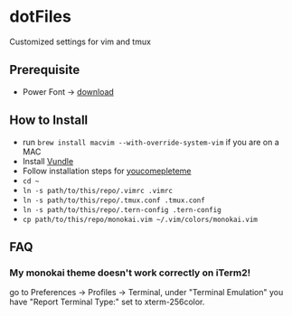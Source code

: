 # dotFiles
Customized settings for vim and tmux

## Prerequisite
- Power Font -> [download](https://github.com/powerline/fonts)

## How to Install
- run `brew install macvim --with-override-system-vim` if you are on a MAC
- Install [Vundle](https://github.com/VundleVim/Vundle.vim)
- Follow installation steps for [youcomepleteme](http://vimawesome.com/plugin/youcompleteme#installation)
- `cd ~`
- `ln -s path/to/this/repo/.vimrc .vimrc`
- `ln -s path/to/this/repo/.tmux.conf .tmux.conf`
- `ln -s path/to/this/repo/.tern-config .tern-config`
- `cp path/to/this/repo/monokai.vim ~/.vim/colors/monokai.vim`

## FAQ 
### My monokai theme doesn't work correctly on iTerm2!
go to Preferences -> Profiles -> Terminal, under "Terminal Emulation" you have "Report Terminal Type:" set to xterm-256color.

